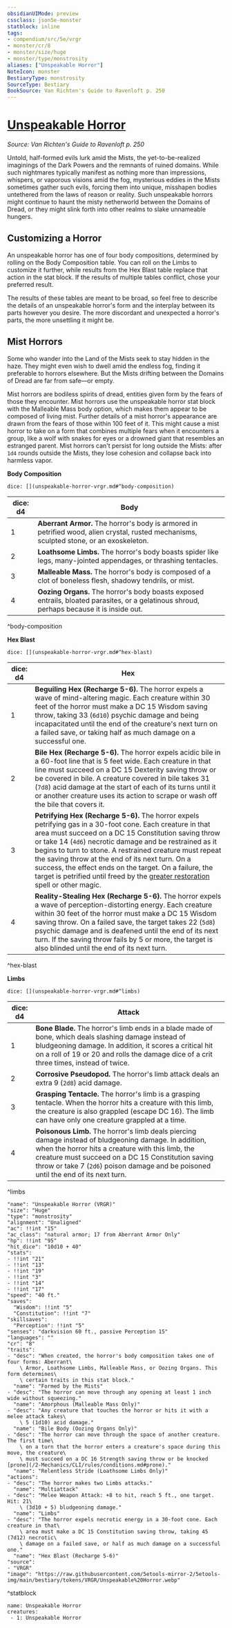 ```yaml
---
obsidianUIMode: preview
cssclass: json5e-monster
statblock: inline
tags:
- compendium/src/5e/vrgr
- monster/cr/8
- monster/size/huge
- monster/type/monstrosity
aliases: ["Unspeakable Horror"]
NoteIcon: monster
BestiaryType: monstrosity
SourceType: Bestiary
BookSource: Van Richten's Guide to Ravenloft p. 250
---
```

# [Unspeakable Horror](2-Mechanics/CLI/bestiary/monstrosity/unspeakable-horror-vrgr.md)
*Source: Van Richten's Guide to Ravenloft p. 250*  

Untold, half-formed evils lurk amid the Mists, the yet-to-be-realized imaginings of the Dark Powers and the remnants of ruined domains. While such nightmares typically manifest as nothing more than impressions, whispers, or vaporous visions amid the fog, mysterious eddies in the Mists sometimes gather such evils, forcing them into unique, misshapen bodies untethered from the laws of reason or reality. Such unspeakable horrors might continue to haunt the misty netherworld between the Domains of Dread, or they might slink forth into other realms to slake unnameable hungers.

## Customizing a Horror

An unspeakable horror has one of four body compositions, determined by rolling on the Body Composition table. You can roll on the Limbs to customize it further, while results from the Hex Blast table replace that action in the stat block. If the results of multiple tables conflict, chose your preferred result.

The results of these tables are meant to be broad, so feel free to describe the details of an unspeakable horror's form and the interplay between its parts however you desire. The more discordant and unexpected a horror's parts, the more unsettling it might be.

## Mist Horrors

Some who wander into the Land of the Mists seek to stay hidden in the haze. They might even wish to dwell amid the endless fog, finding it preferable to horrors elsewhere. But the Mists drifting between the Domains of Dread are far from safe—or empty.

Mist horrors are bodiless spirits of dread, entities given form by the fears of those they encounter. Mist horrors use the unspeakable horror stat block with the Malleable Mass body option, which makes them appear to be composed of living mist. Further details of a mist horror's appearance are drawn from the fears of those within 100 feet of it. This might cause a mist horror to take on a form that combines multiple fears when it encounters a group, like a wolf with snakes for eyes or a drowned giant that resembles an estranged parent. Mist horrors can't persist for long outside the Mists: after `1d4` rounds outside the Mists, they lose cohesion and collapse back into harmless vapor.

**Body Composition**

`dice: [](unspeakable-horror-vrgr.md#^body-composition)`

| dice: d4 | Body |
|----------|------|
| 1 | **Aberrant Armor.** The horror's body is armored in petrified wood, alien crystal, rusted mechanisms, sculpted stone, or an exoskeleton. |
| 2 | **Loathsome Limbs.** The horror's body boasts spider like legs, many-jointed appendages, or thrashing tentacles. |
| 3 | **Malleable Mass.** The horror's body is composed of a clot of boneless flesh, shadowy tendrils, or mist. |
| 4 | **Oozing Organs.** The horror's body boasts exposed entrails, bloated parasites, or a gelatinous shroud, perhaps because it is inside out. |
^body-composition

**Hex Blast**

`dice: [](unspeakable-horror-vrgr.md#^hex-blast)`

| dice: d4 | Hex |
|----------|-----|
| 1 | **Beguiling Hex (Recharge 5-6).** The horror expels a wave of mind-altering magic. Each creature within 30 feet of the horror must make a DC 15 Wisdom saving throw, taking 33 (`6d10`) psychic damage and being incapacitated until the end of the creature's next turn on a failed save, or taking half as much damage on a successful one. |
| 2 | **Bile Hex (Recharge 5-6).** The horror expels acidic bile in a 60-foot line that is 5 feet wide. Each creature in that line must succeed on a DC 15 Dexterity saving throw or be covered in bile. A creature covered in bile takes 31 (`7d8`) acid damage at the start of each of its turns until it or another creature uses its action to scrape or wash off the bile that covers it. |
| 3 | **Petrifying Hex (Recharge 5-6).** The horror expels petrifying gas in a 30-foot cone. Each creature in that area must succeed on a DC 15 Constitution saving throw or take 14 (`4d6`) necrotic damage and be restrained as it begins to turn to stone. A restrained creature must repeat the saving throw at the end of its next turn. On a success, the effect ends on the target. On a failure, the target is petrified until freed by the [greater restoration](/2-Mechanics/CLI/spells/greater-restoration.md) spell or other magic. |
| 4 | **Reality-Stealing Hex (Recharge 5-6).** The horror expels a wave of perception-distorting energy. Each creature within 30 feet of the horror must make a DC 15 Wisdom saving throw. On a failed save, the target takes 22 (`5d8`) psychic damage and is deafened until the end of its next turn. If the saving throw fails by 5 or more, the target is also blinded until the end of its next turn. |
^hex-blast

**Limbs**

`dice: [](unspeakable-horror-vrgr.md#^limbs)`

| dice: d4 | Attack |
|----------|--------|
| 1 | **Bone Blade.** The horror's limb ends in a blade made of bone, which deals slashing damage instead of bludgeoning damage. In addition, it scores a critical hit on a roll of 19 or 20 and rolls the damage dice of a crit three times, instead of twice. |
| 2 | **Corrosive Pseudopod.** The horror's limb attack deals an extra 9 (`2d8`) acid damage. |
| 3 | **Grasping Tentacle.** The horror's limb is a grasping tentacle. When the horror hits a creature with this limb, the creature is also grappled (escape DC 16). The limb can have only one creature grappled at a time. |
| 4 | **Poisonous Limb.** The horror's limb deals piercing damage instead of bludgeoning damage. In addition, when the horror hits a creature with this limb, the creature must succeed on a DC 15 Constitution saving throw or take 7 (`2d6`) poison damage and be poisoned until the end of its next turn. |
^limbs

```statblock
"name": "Unspeakable Horror (VRGR)"
"size": "Huge"
"type": "monstrosity"
"alignment": "Unaligned"
"ac": !!int "15"
"ac_class": "natural armor; 17 from Aberrant Armor Only"
"hp": !!int "95"
"hit_dice": "10d10 + 40"
"stats":
- !!int "21"
- !!int "13"
- !!int "19"
- !!int "3"
- !!int "14"
- !!int "17"
"speed": "40 ft."
"saves":
  "Wisdom": !!int "5"
  "Constitution": !!int "7"
"skillsaves":
  "Perception": !!int "5"
"senses": "darkvision 60 ft., passive Perception 15"
"languages": ""
"cr": "8"
"traits":
- "desc": "When created, the horror's body composition takes one of four forms: Aberrant\
    \ Armor, Loathsome Limbs, Malleable Mass, or Oozing Organs. This form determines\
    \ certain traits in this stat block."
  "name": "Formed by the Mists"
- "desc": "The horror can move through any opening at least 1 inch wide without squeezing."
  "name": "Amorphous (Malleable Mass Only)"
- "desc": "Any creature that touches the horror or hits it with a melee attack takes\
    \ 5 (1d10) acid damage."
  "name": "Bile Body (Oozing Organs Only)"
- "desc": "The horror can move through the space of another creature. The first time\
    \ on a turn that the horror enters a creature's space during this move, the creature\
    \ must succeed on a DC 16 Strength saving throw or be knocked [prone](/2-Mechanics/CLI/rules/conditions.md#prone)."
  "name": "Relentless Stride (Loathsome Limbs Only)"
"actions":
- "desc": "The horror makes two Limbs attacks."
  "name": "Multiattack"
- "desc": "Melee Weapon Attack: +8 to hit, reach 5 ft., one target. Hit: 21\
    \ (3d10 + 5) bludgeoning damage."
  "name": "Limbs"
- "desc": "The horror expels necrotic energy in a 30-foot cone. Each creature in that\
    \ area must make a DC 15 Constitution saving throw, taking 45 (7d12) necrotic\
    \ damage on a failed save, or half as much damage on a successful one."
  "name": "Hex Blast (Recharge 5-6)"
"source":
- "VRGR"
"image": "https://raw.githubusercontent.com/5etools-mirror-2/5etools-img/main/bestiary/tokens/VRGR/Unspeakable%20Horror.webp"
```
^statblock

```encounter-table
name: Unspeakable Horror
creatures:
 - 1: Unspeakable Horror
```